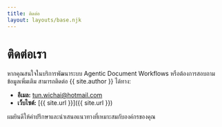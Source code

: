 ```yaml
---
title: ติดต่อ
layout: layouts/base.njk
---
```

# ติดต่อเรา

หากคุณสนใจในบริการพัฒนาระบบ Agentic Document Workflows หรือต้องการสอบถามข้อมูลเพิ่มเติม สามารถติดต่อ {{ site.author }} ได้ทาง:

- **อีเมล:** [tun.wichai@hotmail.com](mailto:tun.wichai@hotmail.com) 
- **เว็บไซต์:** [{{ site.url }}]({{ site.url }})

ผมยินดีให้คำปรึกษาและนำเสนอแนวทางที่เหมาะสมกับองค์กรของคุณ